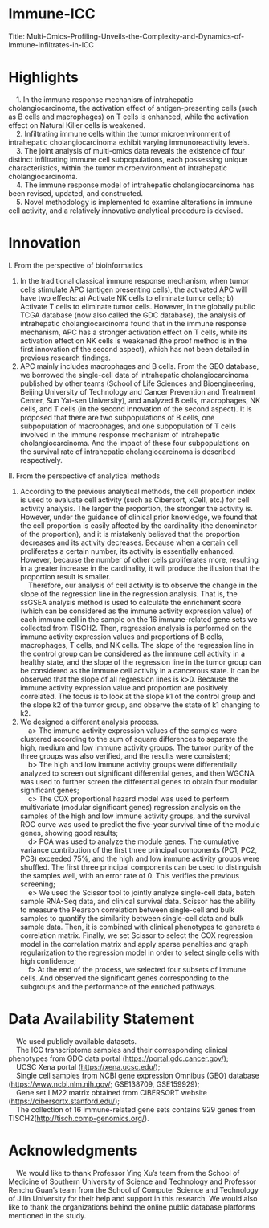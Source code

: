 # Immune-ICC
Title: Multi-Omics-Profiling-Unveils-the-Complexity-and-Dynamics-of-Immune-Infiltrates-in-ICC

# Highlights
&nbsp;&nbsp;&nbsp;&nbsp;1. In the immune response mechanism of intrahepatic cholangiocarcinoma, the activation effect of antigen-presenting cells (such as B cells and macrophages) on T cells is enhanced, while the activation effect on Natural Killer cells is weakened.<br>
&nbsp;&nbsp;&nbsp;&nbsp;2. Infiltrating immune cells within the tumor microenvironment of intrahepatic cholangiocarcinoma exhibit varying immunoreactivity levels.<br>
&nbsp;&nbsp;&nbsp;&nbsp;3. The joint analysis of multi-omics data reveals the existence of four distinct infiltrating immune cell subpopulations, each possessing unique characteristics, within the tumor microenvironment of intrahepatic cholangiocarcinoma.<br>
&nbsp;&nbsp;&nbsp;&nbsp;4. The immune response model of intrahepatic cholangiocarcinoma has been revised, updated, and constructed.<br>
&nbsp;&nbsp;&nbsp;&nbsp;5. Novel methodology is implemented to examine alterations in immune cell activity, and a relatively innovative analytical procedure is devised.

# Innovation
I. From the perspective of bioinformatics
1) In the traditional classical immune response mechanism, when tumor cells stimulate APC (antigen presenting cells), the activated APC will have two effects: a) Activate NK cells to eliminate tumor cells; b) Activate T cells to eliminate tumor cells. However, in the globally public TCGA database (now also called the GDC database), the analysis of intrahepatic cholangiocarcinoma found that in the immune response mechanism, APC has a stronger activation effect on T cells, while its activation effect on NK cells is weakened (the proof method is in the first innovation of the second aspect), which has not been detailed in previous research findings.
2) APC mainly includes macrophages and B cells. From the GEO database, we borrowed the single-cell data of intrahepatic cholangiocarcinoma published by other teams (School of Life Sciences and Bioengineering, Beijing University of Technology and Cancer Prevention and Treatment Center, Sun Yat-sen University), and analyzed B cells, macrophages, NK cells, and T cells (in the second innovation of the second aspect). It is proposed that there are two subpopulations of B cells, one subpopulation of macrophages, and one subpopulation of T cells involved in the immune response mechanism of intrahepatic cholangiocarcinoma. And the impact of these four subpopulations on the survival rate of intrahepatic cholangiocarcinoma is described respectively.

II. From the perspective of analytical methods
1) According to the previous analytical methods, the cell proportion index is used to evaluate cell activity (such as Cibersort, xCell, etc.) for cell activity analysis. The larger the proportion, the stronger the activity is. However, under the guidance of clinical prior knowledge, we found that the cell proportion is easily affected by the cardinality (the denominator of the proportion), and it is mistakenly believed that the proportion decreases and its activity decreases. Because when a certain cell proliferates a certain number, its activity is essentially enhanced. However, because the number of other cells proliferates more, resulting in a greater increase in the cardinality, it will produce the illusion that the proportion result is smaller.  
&nbsp;&nbsp;&nbsp;&nbsp;Therefore, our analysis of cell activity is to observe the change in the slope of the regression line in the regression analysis. That is, the ssGSEA analysis method is used to calculate the enrichment score (which can be considered as the immune activity expression value) of each immune cell in the sample on the 16 immune-related gene sets we collected from TISCH2. Then, regression analysis is performed on the immune activity expression values ​​and proportions of B cells, macrophages, T cells, and NK cells. The slope of the regression line in the control group can be considered as the immune cell activity in a healthy state, and the slope of the regression line in the tumor group can be considered as the immune cell activity in a cancerous state. It can be observed that the slope of all regression lines is k>0. Because the immune activity expression value and proportion are positively correlated. The focus is to look at the slope k1 of the control group and the slope k2 of the tumor group, and observe the state of k1 changing to k2.  
2) We designed a different analysis process.  
&nbsp;&nbsp;&nbsp;&nbsp;a> The immune activity expression values ​​of the samples were clustered according to the sum of square differences to separate the high, medium and low immune activity groups. The tumor purity of the three groups was also verified, and the results were consistent;<br>
&nbsp;&nbsp;&nbsp;&nbsp;b> The high and low immune activity groups were differentially analyzed to screen out significant differential genes, and then WGCNA was used to further screen the differential genes to obtain four modular significant genes;<br>
&nbsp;&nbsp;&nbsp;&nbsp;c> The COX proportional hazard model was used to perform multivariate (modular significant genes) regression analysis on the samples of the high and low immune activity groups, and the survival ROC curve was used to predict the five-year survival time of the module genes, showing good results;<br>
&nbsp;&nbsp;&nbsp;&nbsp;d> PCA was used to analyze the module genes. The cumulative variance contribution of the first three principal components (PC1, PC2, PC3) exceeded 75%, and the high and low immune activity groups were shuffled. The first three principal components can be used to distinguish the samples well, with an error rate of 0. This verifies the previous screening;<br>
&nbsp;&nbsp;&nbsp;&nbsp;e> We used the Scissor tool to jointly analyze single-cell data, batch sample RNA-Seq data, and clinical survival data. Scissor has the ability to measure the Pearson correlation between single-cell and bulk samples to quantify the similarity between single-cell data and bulk sample data. Then, it is combined with clinical phenotypes to generate a correlation matrix. Finally, we set Scissor to select the COX regression model in the correlation matrix and apply sparse penalties and graph regularization to the regression model in order to select single cells with high confidence;<br>
&nbsp;&nbsp;&nbsp;&nbsp;f> At the end of the process, we selected four subsets of immune cells. And observed the significant genes corresponding to the subgroups and the performance of the enriched pathways.

# Data Availability Statement
&nbsp;&nbsp;&nbsp;&nbsp;We used publicly available datasets.<br>
&nbsp;&nbsp;&nbsp;&nbsp;The ICC transcriptome samples and their corresponding clinical phenotypes from GDC data portal (https://portal.gdc.cancer.gov/);<br>
&nbsp;&nbsp;&nbsp;&nbsp;UCSC Xena portal (https://xena.ucsc.edu/);<br>
&nbsp;&nbsp;&nbsp;&nbsp;Single cell samples from NCBI gene expression Omnibus (GEO) database (https://www.ncbi.nlm.nih.gov/; GSE138709, GSE159929);<br>
&nbsp;&nbsp;&nbsp;&nbsp;Gene set LM22 matrix obtained from CIBERSORT website (https://cibersortx.stanford.edu/);<br>
&nbsp;&nbsp;&nbsp;&nbsp;The collection of 16 immune-related gene sets contains 929 genes from TISCH2(http://tisch.comp-genomics.org/).

# Acknowledgments
&nbsp;&nbsp;&nbsp;&nbsp;We would like to thank Professor Ying Xu’s team from the School of Medicine of Southern University of Science and Technology and Professor Renchu Guan’s team from the School of Computer Science and Technology of Jilin University for their help and support in this research. We would also like to thank the organizations behind the online public database platforms mentioned in the study.

